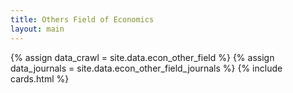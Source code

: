 ```yaml
---
title: Others Field of Economics
layout: main
---
```


{% assign data_crawl = site.data.econ_other_field %} 
{% assign data_journals = site.data.econ_other_field_journals %} 
{% include cards.html %}

